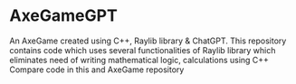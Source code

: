 # AxeGameGPT
An AxeGame created using C++, Raylib library & ChatGPT. This repository contains code which uses several functionalities of Raylib library which eliminates need of writing mathematical logic, calculations using C++ 
Compare code in this and AxeGame repository
